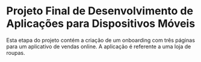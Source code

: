 # Projeto Final de Desenvolvimento de Aplicações para Dispositivos Móveis
 Esta etapa do projeto contém a criação de um onboarding com três páginas para um aplicativo de vendas online. A aplicação é referente a uma loja de roupas.
